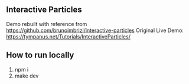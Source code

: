 ## Interactive Particles

Demo rebuilt with reference from https://github.com/brunoimbrizi/interactive-particles
Original Live Demo: https://tympanus.net/Tutorials/InteractiveParticles/

## How to run locally

1. npm i
2. make dev

